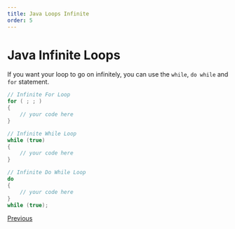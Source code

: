 ```yaml
---
title: Java Loops Infinite
order: 5
---
```

# Java Infinite Loops

If you want your loop to go on infinitely, you can use the `while`, `do while` and `for` statement.

```java
// Infinite For Loop
for ( ; ; )
{
    // your code here
}

// Infinite While Loop
while (true)
{
    // your code here
}

// Infinite Do While Loop
do
{
    // your code here
}
while (true);
```

[Previous](Java-Loops)
